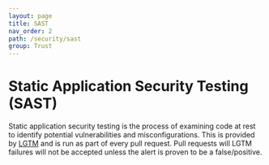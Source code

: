 ```yaml
---
layout: page
title: SAST
nav_order: 2
path: /security/sast
group: Trust
---
```


# Static Application Security Testing (SAST)
Static application security testing is the process of examining code at rest to identify potential vulnerabilities and misconfigurations.  This is provided by [LGTM](https://lgtm.com/) and is run as part of every pull request.  Pull requests will LGTM failures will not be accepted unless the alert is proven to be a false/positive.